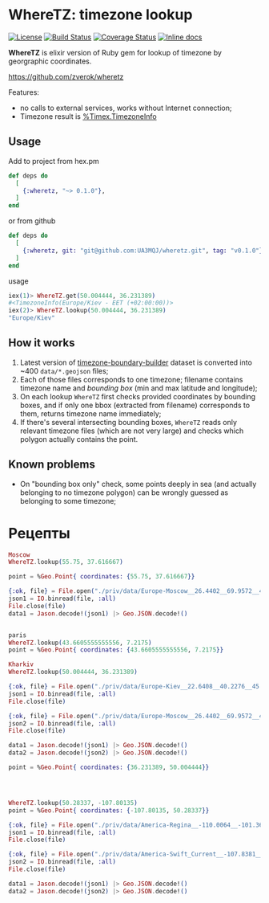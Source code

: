 # WhereTZ: timezone lookup
[![License](https://img.shields.io/badge/License-MIT-blue.svg)](https://opensource.org/licenses/MIT)
[![Build Status](https://travis-ci.org/UA3MQJ/wheretz.svg?branch=master)](https://travis-ci.org/UA3MQJ/wheretz?branch=master)
[![Coverage Status](https://coveralls.io/repos/github/UA3MQJ/wheretz/badge.svg?branch=master)](https://coveralls.io/github/UA3MQJ/wheretz?branch=master)
[![Inline docs](http://inch-ci.org/github/UA3MQJ/wheretz.svg)](http://inch-ci.org/github/UA3MQJ/wheretz)

**WhereTZ** is elixir version of Ruby gem for lookup of timezone by georgraphic coordinates.

https://github.com/zverok/wheretz

Features:

* no calls to external services, works without Internet connection;
* Timezone result is [%Timex.TimezoneInfo](https://hexdocs.pm/timex/Timex.TimezoneInfo.html#t:t/0)

## Usage

Add to project from hex.pm

```elixir
def deps do
  [
    {:wheretz, "~> 0.1.0"},
  ]
end
```

or from github

```elixir
def deps do
  [
    {:wheretz, git: "git@github.com:UA3MQJ/wheretz.git", tag: "v0.1.0"},
  ]
end
```

usage

```elixir
iex(1)> WhereTZ.get(50.004444, 36.231389)   
#<TimezoneInfo(Europe/Kiev - EET (+02:00:00))>
iex(2)> WhereTZ.lookup(50.004444, 36.231389)  
"Europe/Kiev"
```

## How it works

1. Latest version of [timezone-boundary-builder](https://github.com/evansiroky/timezone-boundary-builder) dataset is converted into ~400 `data/*.geojson` files;
2. Each of those files corresponds to one timezone; filename contains
  timezone name and _bounding box_ (min and max latitude and longitude);
3. On each lookup `WhereTZ` first checks provided coordinates by bounding
  boxes, and if only one bbox (extracted from filename) corresponds to
  them, returns timezone name immediately;
4. If there's several intersecting bounding boxes, `WhereTZ` reads only
  relevant timezone files (which are not very large) and checks which
  polygon actually contains the point.

## Known problems

* On "bounding box only" check, some points deeply in sea (and actually
  belonging to no timezone polygon) can be wrongly guessed as belonging
  to some timezone;

# Рецепты

```elixir
Moscow
WhereTZ.lookup(55.75, 37.616667) 

point = %Geo.Point{ coordinates: {55.75, 37.616667}}

{:ok, file} = File.open("./priv/data/Europe-Moscow__26.4402__69.9572__41.1851__82.0586.geojson", [:read])
json1 = IO.binread(file, :all)
File.close(file)
data1 = Jason.decode!(json1) |> Geo.JSON.decode!()


paris
WhereTZ.lookup(43.6605555555556, 7.2175)
point = %Geo.Point{ coordinates: {43.6605555555556, 7.2175}}

Kharkiv
WhereTZ.lookup(50.004444, 36.231389) 

{:ok, file} = File.open("./priv/data/Europe-Kiev__22.6408__40.2276__45.0532__52.3791.geojson", [:read])
json1 = IO.binread(file, :all)
File.close(file)

{:ok, file} = File.open("./priv/data/Europe-Moscow__26.4402__69.9572__41.1851__82.0586.geojson", [:read])
json2 = IO.binread(file, :all)
File.close(file)

data1 = Jason.decode!(json1) |> Geo.JSON.decode!()
data2 = Jason.decode!(json2) |> Geo.JSON.decode!()

point = %Geo.Point{ coordinates: {36.231389, 50.004444}}




WhereTZ.lookup(50.28337, -107.80135)
point = %Geo.Point{ coordinates: {-107.80135, 50.28337}}

{:ok, file} = File.open("./priv/data/America-Regina__-110.0064__-101.3619__48.9988__59.9998.geojson", [:read])
json1 = IO.binread(file, :all)
File.close(file)

{:ok, file} = File.open("./priv/data/America-Swift_Current__-107.8381__-107.7563__50.2588__50.3246.geojson", [:read])
json2 = IO.binread(file, :all)
File.close(file)

data1 = Jason.decode!(json1) |> Geo.JSON.decode!()
data2 = Jason.decode!(json2) |> Geo.JSON.decode!()
```


